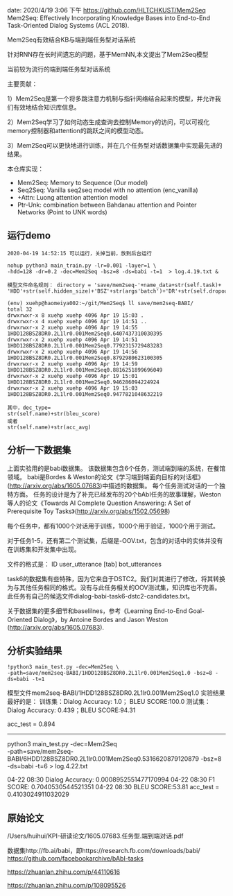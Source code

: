 
date: 2020/4/19 3:06 下午 
https://github.com/HLTCHKUST/Mem2Seq
Mem2Seq: Effectively Incorporating Knowledge Bases into End-to-End Task-Oriented Dialog Systems (ACL 2018).

Mem2Seq有效结合KB与端到端任务型对话系统

针对RNN存在长时间遗忘的问题，基于MemNN,本文提出了Mem2Seq模型

当前较为流行的端到端任务型对话系统


主要贡献：

1）Mem2Seq是第一个将多跳注意力机制与指针网络结合起来的模型，并允许我们有效地结合知识库信息。

2）Mem2Seq学习了如何动态生成查询去控制Memory的访问，可以可视化memory控制器和attention的跳跃之间的模型动态。

3）Mem2Seq可以更快地进行训练，并在几个任务型对话数据集中实现最先进的结果。



本仓库实现：
- Mem2Seq: Memory to Sequence (Our model)
- Seq2Seq: Vanilla seq2seq model with no attention (enc_vanilla)
- +Attn: Luong attention attention model
- Ptr-Unk: combination between Bahdanau attention and Pointer Networks (Point to UNK words)


## 运行demo
```
2020-04-19 14:52:15 可以运行，关掉当前，放到后台运行

nohup python3 main_train.py -lr=0.001 -layer=1 \
-hdd=128 -dr=0.2 -dec=Mem2Seq -bsz=8 -ds=babi -t=1  > log.4.19.txt &
```

```
模型文件命名规则： directory = 'save/mem2seq-'+name_data+str(self.task)+
'HDD'+str(self.hidden_size)+'BSZ'+str(args'batch')+'DR'+str(self.dropout)+'L'+str(self.n_layers)+'lr'+str(self.lr)+str(dec_type)
```
```
(env) xuehp@haomeiya002:~/git/Mem2Seq$ ll save/mem2seq-BABI/
total 32
drwxrwxr-x 8 xuehp xuehp 4096 Apr 19 15:03 .
drwxrwxr-x 4 xuehp xuehp 4096 Apr 19 14:51 ..
drwxrwxr-x 2 xuehp xuehp 4096 Apr 19 14:55 1HDD128BSZ8DR0.2L1lr0.001Mem2Seq0.6407437310030395
drwxrwxr-x 2 xuehp xuehp 4096 Apr 19 14:51 1HDD128BSZ8DR0.2L1lr0.001Mem2Seq0.7792315729483283
drwxrwxr-x 2 xuehp xuehp 4096 Apr 19 14:56 1HDD128BSZ8DR0.2L1lr0.001Mem2Seq0.8792980623100305
drwxrwxr-x 2 xuehp xuehp 4096 Apr 19 14:59 1HDD128BSZ8DR0.2L1lr0.001Mem2Seq0.8816251899696049
drwxrwxr-x 2 xuehp xuehp 4096 Apr 19 15:01 1HDD128BSZ8DR0.2L1lr0.001Mem2Seq0.946286094224924
drwxrwxr-x 2 xuehp xuehp 4096 Apr 19 15:03 1HDD128BSZ8DR0.2L1lr0.001Mem2Seq0.9477821048632219

其中，dec_type=
str(self.name)+str(bleu_score)
或者
str(self.name)+str(acc_avg)
```


## 分析一下数据集
上面实验用的是babi数据集。
该数据集包含6个任务，测试端到端的系统，在餐馆领域。
babi是Bordes & Weston的论文《学习端到端面向目标的对话框》(http://arxiv.org/abs/1605.07683)中描述的数据集。
每个任务测试对话的一个独特方面。
任务的设计是为了补充已经发布的20个bAbI任务的故事理解，Weston等人的论文《Towards AI Complete Question Answering: A Set of Prerequisite Toy Tasks》(http://arxiv.org/abs/1502.05698)

每个任务中，都有1000个对话用于训练，1000个用于验证，1000个用于测试。

对于任务1-5，还有第二个测试集，后缀是-OOV.txt，包含的对话中的实体并没有在训练集和开发集中出现。

文件的格式是：
ID user_utterance [tab] bot_utterances


task6的数据集有些特殊，因为它来自于DSTC2。我们对其进行了修改，将其转换为与其他任务相同的格式。没有与此任务相关的OOV测试集，知识库也不完善。此任务有自己的候选文件dialog-babi-task6-dstc2-candidates.txt。

关于数据集的更多细节和baselilnes，参考《Learning End-to-End Goal-Oriented Dialog》，by Antoine Bordes and Jason Weston (http://arxiv.org/abs/1605.07683). 

## 分析实验结果
```
!python3 main_test.py -dec=Mem2Seq \
-path=save/mem2seq-BABI/1HDD128BSZ8DR0.2L1lr0.001Mem2Seq1.0 -bsz=8 -ds=babi -t=1
```

模型文件mem2seq-BABI/1HDD128BSZ8DR0.2L1lr0.001Mem2Seq1.0
实验结果最好的是：
训练集：Dialog Accuracy:	1.0； BLEU SCORE:100.0
测试集：Dialog Accuracy:	0.439；BLEU SCORE:94.31

acc_test = 0.894

---
python3 main_test.py -dec=Mem2Seq \
-path=save/mem2seq-BABI/6HDD128BSZ8DR0.2L1lr0.001Mem2Seq0.5316620879120879 -bsz=8 -ds=babi -t=6 > log.4.22.txt

04-22 08:30 Dialog Accuracy:	0.0008952551477170994
04-22 08:30 F1 SCORE:	0.7040530544521351
04-22 08:30 BLEU SCORE:53.81
acc_test = 0.4103024911032029

[](log_Mem2Seq_babi_1/2020-04-20-12-11-47.png)

## 原始论文
/Users/huihui/KPI-研读论文/1605.07683.任务型.端到端对话.pdf

数据集http://fb.ai/babi，即https://research.fb.com/downloads/babi/
https://github.com/facebookarchive/bAbI-tasks




[](log_Mem2Seq_babi_1/2020-04-20-12-11-47.png)


https://zhuanlan.zhihu.com/p/44110616

https://zhuanlan.zhihu.com/p/108095526
